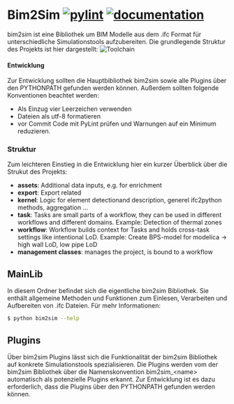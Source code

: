 # Bim2Sim [![pylint]( https://ebc.pages.git-ce.rwth-aachen.de/projects/EBC0438_BMWi_BIM2SIM_GES/bim2sim-coding/development/pylint.svg )]( https://ebc.pages.git-ce.rwth-aachen.de/projects/EBC0438_BMWi_BIM2SIM_GES/bim2sim-coding/development/pylint.html ) [![documentation]( https://ebc.pages.git-ce.rwth-aachen.de/projects/EBC0438_BMWi_BIM2SIM_GES/bim2sim-coding/113-add-Sphinx/docs/doc.svg )]( https://ebc.pages.git-ce.rwth-aachen.de/projects/EBC0438_BMWi_BIM2SIM_GES/bim2sim-coding/113-add-Sphinx/docs/index.html )
bim2sim ist eine Bibliothek um BIM Modelle aus dem .ifc Format für unterschiedliche Simulationstools aufzubereiten.
Die grundlegende Struktur des Projekts ist hier dargestellt:
![Toolchain](https://git.rwth-aachen.de/Bim2Sim/Bim2Sim-documentation/raw/master/01_Grafiken/Toolchain.jpg)

#### Entwicklung
Zur Entwicklung sollten die Hauptbibliothek bim2sim sowie alle Plugins über den PYTHONPATH gefunden werden können.
Außerdem sollten folgende Konventionen beachtet werden:
* Als Einzug vier Leerzeichen verwenden
* Dateien als utf-8 formatieren
* vor Commit Code mit PyLint prüfen und Warnungen auf ein Minimum reduzieren.

### Struktur
Zum leichteren Einstieg in die Entwicklung hier ein kurzer Überblick über die Strukut des Projekts:
- **assets**: Additional data inputs, e.g. for enrichment 
- **export**: Export related 
- **kernel**: Logic for element detectionand description, generel ifc2python methods, aggregation ...
- **task**: Tasks are small parts of a workflow, they can be used in different workflows and different domains. Example: Detection of thermal zones
- **workflow**: Workflow builds context for Tasks and holds cross-task settings like intentional LoD. Example: Create BPS-model for modelica -> high wall LoD, low pipe LoD
- **management classes**: manages the project, is bound to a workflow

## MainLib
In diesem Ordner befindet sich die eigentliche bim2sim Bibliothek. Sie enthält allgemeine Methoden und Funktionen zum Einlesen, Verarbeiten und Aufbereiten von .ifc Dateien.
Für mehr Informationen:
```sh
$ python bim2sim --help
```

## Plugins
Über bim2sim Plugins lässt sich die Funktionalität der bim2sim Bibliothek auf konkrete Simulationstools spezialisieren.
Die Plugins werden vom der bim2sim Bibliothek über die Namenskonvention bim2sim_\<name\> automatisch als potenzielle Plugins erkannt. Zur Entwicklung ist es dazu erforderlich, dass die Plugins über den PYTHONPATH gefunden werden können.
